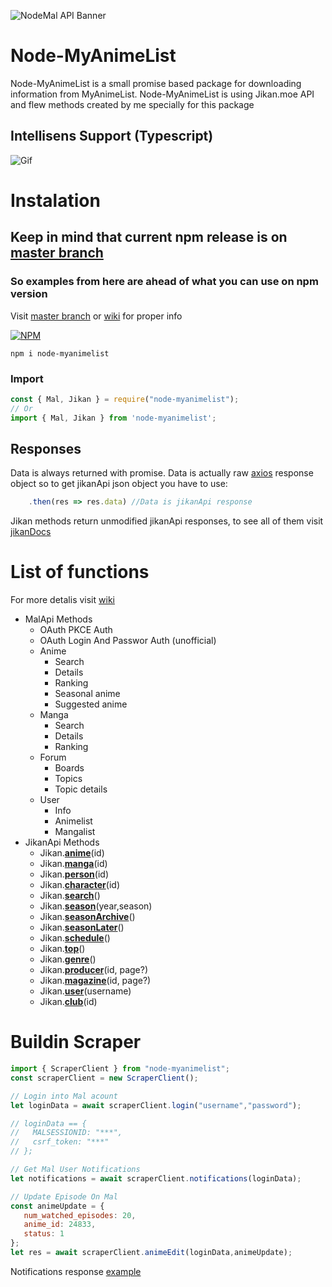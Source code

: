 ![NodeMal API Banner](https://i.imgur.com/IcBShyO.png)

# Node-MyAnimeList
Node-MyAnimeList is a small promise based package for downloading information from MyAnimeList.
Node-MyAnimeList is using Jikan.moe API and flew methods created by me specially for this package


## Intellisens Support (Typescript)
![Gif](https://i.imgur.com/J1dUQf2.gif)

# Instalation
## Keep in mind that current npm release is on [master branch](https://github.com/PolyMeilex/node-myanimelist/tree/master)
### So examples from here are ahead of what you can use on npm version
Visit [master branch](https://github.com/PolyMeilex/node-myanimelist/tree/master) or [wiki](https://github.com/PolyMeilex/node-myanimelist/wiki) for proper info

[![NPM](https://nodei.co/npm/node-myanimelist.png)](https://nodei.co/npm/node-myanimelist/)

```
npm i node-myanimelist
```
### Import
```js
const { Mal, Jikan } = require("node-myanimelist");
// Or
import { Mal, Jikan } from 'node-myanimelist';
```
## Responses
Data is always returned with promise.
Data is actually raw [axios](https://www.npmjs.com/package/axios) response object so to get jikanApi json object you have to use:
```ts
	.then(res => res.data) //Data is jikanApi response
```
Jikan methods return unmodified jikanApi responses, to see all of them visit [jikanDocs](https://jikan.docs.apiary.io/)
# List of functions
For more detalis visit [wiki](https://github.com/PolyMeilex/node-myanimelist/wiki)
* MalApi Methods
	* OAuth PKCE Auth
	* OAuth Login And Passwor Auth (unofficial)
  * Anime
    * Search
    * Details
    * Ranking
    * Seasonal anime
    * Suggested anime
  * Manga
    * Search
    * Details
    * Ranking
  * Forum
    * Boards
    * Topics
    * Topic details 
  * User
    * Info
    * Animelist
    * Mangalist
* JikanApi Methods
	* Jikan.**[anime](https://github.com/PolyMeilex/node-myanimelist/wiki/Anime)**(id)
	* Jikan.**[manga](https://github.com/PolyMeilex/node-myanimelist/wiki/Manga)**(id) 
	* Jikan.**[person](https://github.com/PolyMeilex/node-myanimelist/wiki/Person)**(id) 
	* Jikan.**[character](https://github.com/PolyMeilex/node-myanimelist/wiki/Character)**(id) 
 	* Jikan.**[search](https://github.com/PolyMeilex/node-myanimelist/wiki/Search)**()
 	* Jikan.**[season](https://github.com/PolyMeilex/node-myanimelist/wiki/Season)**(year,season)
 	* Jikan.**[seasonArchive](https://github.com/PolyMeilex/node-myanimelist/wiki/Season)**()
 	* Jikan.**[seasonLater](https://github.com/PolyMeilex/node-myanimelist/wiki/Season)**() 
	* Jikan.**[schedule](https://github.com/PolyMeilex/node-myanimelist/wiki/Schedule)**()
	* Jikan.**[top](https://github.com/PolyMeilex/node-myanimelist/wiki/Top)**()
	* Jikan.**[genre](https://github.com/PolyMeilex/node-myanimelist/wiki/Genre)**()
	* Jikan.**[producer](https://github.com/PolyMeilex/node-myanimelist/wiki/Producer)**(id, page?)
	* Jikan.**[magazine](https://github.com/PolyMeilex/node-myanimelist/wiki/Magazine)**(id, page?)
	* Jikan.**[user](https://github.com/PolyMeilex/node-myanimelist/wiki/User)**(username)
	* Jikan.**[club](https://github.com/PolyMeilex/node-myanimelist/wiki/Club)**(id)

# Buildin Scraper
```js
import { ScraperClient } from "node-myanimelist";
const scraperClient = new ScraperClient();

// Login into Mal acount
let loginData = await scraperClient.login("username","password");

// loginData == {
//   MALSESSIONID: "***",
//   csrf_token: "***"
// };

// Get Mal User Notifications
let notifications = await scraperClient.notifications(loginData);

// Update Episode On Mal
const animeUpdate = {
   num_watched_episodes: 20,
   anime_id: 24833,
   status: 1
};
let res = await scraperClient.animeEdit(loginData,animeUpdate);

```
Notifications response [example](https://github.com/PolyMeilex/node-myanimelist/blob/master/dataExamples/exampleNotyfications.json)
